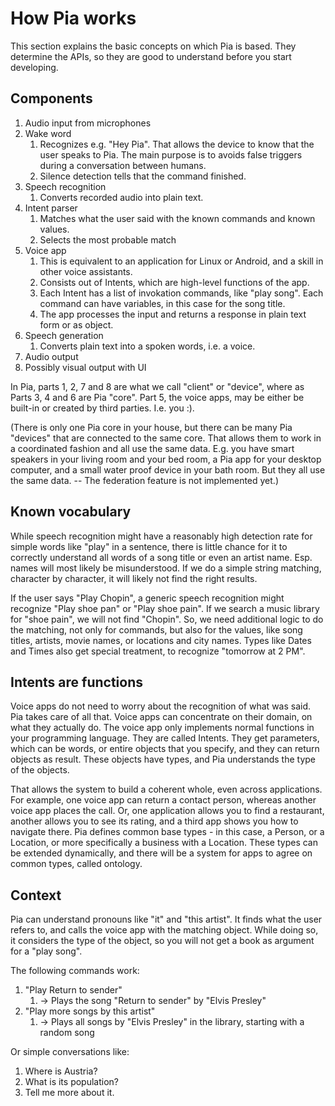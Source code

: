 # How Pia works

This section explains the basic concepts on which Pia is based. They determine the APIs, so they are good to understand before you start developing.

## Components

1. Audio input from microphones
2. Wake word
   1. Recognizes e.g. "Hey Pia". That allows the device to know that the user speaks to Pia. The main purpose is to avoids false triggers during a conversation between humans.
   2. Silence detection tells that the command finished.
3. Speech recognition
   1. Converts recorded audio into plain text.
4. Intent parser
   1. Matches what the user said with the known commands and known values.
   2. Selects the most probable match
5. Voice app
   1. This is equivalent to an application for Linux or Android, and a skill in other voice assistants.
   2. Consists out of Intents, which are high-level functions of the app.
   3. Each Intent has a list of invokation commands, like "play song". Each command can have variables, in this case for the song title.
   4.  The app processes the input and returns a response in plain text form or as object.
6. Speech generation
   1. Converts plain text into a spoken words, i.e. a voice.
7. Audio output
8. Possibly visual output with UI

In Pia, parts 1, 2, 7 and 8 are what we call "client" or "device", where as Parts 3, 4 and 6 are Pia "core". Part 5, the voice apps, may be either be built-in or created by third parties. I.e. you :\).

\(There is only one Pia core in your house, but there can be many Pia "devices" that are connected to the same core. That allows them to work in a coordinated fashion and all use the same data. E.g. you have smart speakers in your living room and your bed room, a Pia app for your desktop computer, and a small water proof device in your bath room. But they all use the same data. -- The federation feature is not implemented yet.\)

## Known vocabulary

While speech recognition might have a reasonably high detection rate for simple words like "play" in a sentence, there is little chance for it to correctly understand all words of a song title or even an artist name. Esp. names will most likely be misunderstood. If we do a simple string matching, character by character, it will likely not find the right results.

If the user says "Play Chopin", a generic speech recognition might recognize "Play shoe pan" or "Play shoe pain". If we search a music library for "shoe pain", we will not find "Chopin". So, we need additional logic to do the matching, not only for commands, but also for the values, like song titles, artists, movie names, or locations and city names. Types like Dates and Times also get special treatment, to recognize "tomorrow at 2 PM".



## Intents are functions

Voice apps do not need to worry about the recognition of what was said. Pia takes care of all that. Voice apps can concentrate on their domain, on what they actually do. The voice app only implements normal functions in your programming language. They are called Intents. They get parameters, which can be words, or entire objects that you specify, and they can return objects as result. These objects have types, and Pia understands the type of the objects.

That allows the system to build a coherent whole, even across applications. For example, one voice app can return a contact person, whereas another voice app places the call. Or, one application allows you to find a restaurant, another allows you to see its rating, and a third app shows you how to navigate there. Pia defines common base types - in this case, a Person, or a Location, or more specifically a business with a Location. These types can be extended dynamically, and there will be a system for apps to agree on common types, called ontology.

## Context

Pia can understand pronouns like "it" and "this artist". It finds what the user refers to, and calls the voice app with the matching object. While doing so, it considers the type of the object, so you will not get a book as argument for a "play song".

The following commands work:

1. "Play Return to sender"
   1. -&gt; Plays the song "Return to sender" by "Elvis Presley"
2. "Play more songs by this artist"
   1. -&gt; Plays all songs by "Elvis Presley" in the library, starting with a random song

Or simple conversations like:

1. Where is Austria?
2. What is its population?
3. Tell me more about it.

## 



